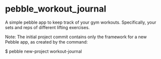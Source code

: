 pebble_workout_journal
======================

A simple pebble app to keep track of your gym workouts. Specifically, your sets and reps of different lifting exercises.

Note: The initial project commit contains only the framework for a new Pebble app, as created by the command:

$ pebble new-project workout-journal

